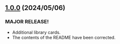 ## [1.0.0](https://github.com/reiji1020/ccl-component-kit4svelte/compare/0.2.8...1.0.0) (2024/05/06)

### MAJOR RELEASE!

- Additional library cards.
- The contents of the README have been corrected.